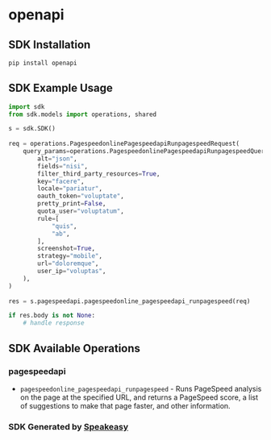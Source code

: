 # openapi

<!-- Start SDK Installation -->
## SDK Installation

```bash
pip install openapi
```
<!-- End SDK Installation -->

## SDK Example Usage
<!-- Start SDK Example Usage -->
```python
import sdk
from sdk.models import operations, shared

s = sdk.SDK()
    
req = operations.PagespeedonlinePagespeedapiRunpagespeedRequest(
    query_params=operations.PagespeedonlinePagespeedapiRunpagespeedQueryParams(
        alt="json",
        fields="nisi",
        filter_third_party_resources=True,
        key="facere",
        locale="pariatur",
        oauth_token="voluptate",
        pretty_print=False,
        quota_user="voluptatum",
        rule=[
            "quis",
            "ab",
        ],
        screenshot=True,
        strategy="mobile",
        url="doloremque",
        user_ip="voluptas",
    ),
)
    
res = s.pagespeedapi.pagespeedonline_pagespeedapi_runpagespeed(req)

if res.body is not None:
    # handle response
```
<!-- End SDK Example Usage -->

<!-- Start SDK Available Operations -->
## SDK Available Operations

### pagespeedapi

* `pagespeedonline_pagespeedapi_runpagespeed` - Runs PageSpeed analysis on the page at the specified URL, and returns a PageSpeed score, a list of suggestions to make that page faster, and other information.

<!-- End SDK Available Operations -->

### SDK Generated by [Speakeasy](https://docs.speakeasyapi.dev/docs/using-speakeasy/client-sdks)
